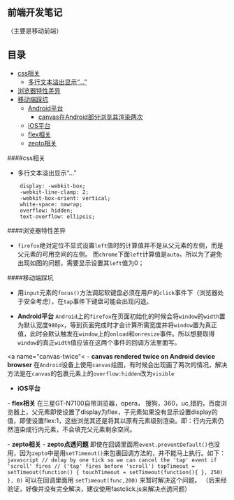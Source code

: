 前端开发笔记
-------
（主要是移动前端）

## 目录

* [css相关](#user-content-css)
	* [多行文本溢出显示“...”](#user-content-multi-ellipsis)
* [浏览器特性差异](#user-content-browsers)
* [移动端踩坑](#user-content-mobile)
	* [Android平台](#user-content-android)
		* [canvas在Android部分浏览其渲染两次](#user-content-canvas-twice)
	* [iOS平台](#user-content-ios)
	* [flex相关](#user-content-flex)
	* [zepto相关](#user-content-zepto)


<a name="css"></a>
####css相关
<a name="multi-ellipsis"></a>
- 多行文本溢出显示“...”
``` css3
	display: -webkit-box;
	-webkit-line-clamp: 2;
	-webkit-box-orient: vertical;
	white-space: nawrap;
	overflow: hidden;
	text-overflow: ellipsis;
```

<a name="browsers"></a>
####浏览器特性差异
- `firefox`绝对定位不显式设置`left`值时的计算值并不是从父元素的左侧，而是父元素的可用空间的左侧。
	而`chrome`下面`left`计算值是`auto`。所以为了避免出现如图的问题，需要显示设置其`left`值为0；

<a name="mobile"></a>
####移动端踩坑

- 用`input`元素的`focus()`方法调起软键盘必须在用户的`click`事件下（浏览器处于安全考虑），在`tap`事件下键盘可能会出现闪退。

<a name="android"></a>
- **Android平台**
	`Android`上的`firefox`在页面初始化的时候会将`window`的`width`置为默认宽度`980px`，等到页面完成时才会计算所需宽度并将`window`置为真正值，此时会默认触发在`window`上的`onload`和`onresize`事件。所以想要取得`window`的真正`width`值应该在这两个事件的回调方法里面写。

<a name="canvas-twice"<</a>
	- **canvas rendered twice on Android device browser**
		在`Android`设备上使用`canvas`绘图，有时候会出现画了两次的情况，解决方法是在`canvas`的包裹元素上的`overflow:hidden`改为`visible`

<a name="ios"></a>
- **iOS平台**

<a name="flex"></a>
	- **flex相关**
		在三星GT-N7100自带浏览器，opera， 搜狗，360，uc,猎豹，百度浏览器上，父元素即使设置了display为flex，子元素如果没有显示设置display的值，即使设置flex:1，这些浏览其还是将其以原有元素级别渲染。即：行内元素仍然渲染成行内元素，不会填充父元素剩余空间。

<a name="zepto"></a>
	- **zepto相关**
		- **zepto点透问题**
			即使在回调里面用`event.preventDefault()`也没用，因为`zepto`中是用`setTimeout()`来包裹回调方法的，并不能马上执行。如下：
		``` javascript
		// delay by one tick so we can cancel the 'tap' event if 'scroll' fires
		// ('tap' fires before 'scroll')
		tapTimeout = setTimeout(function() {
				touchTimeout = setTimeout(function(){
				}, 250)
			}, 0)
		```
		可以在回调里面用 `setTimeout(func,200)` 来暂时解决这个问题。
		（后来经验证，好像并没有完全解决，建议使用fastclick.js来解决点透问题）